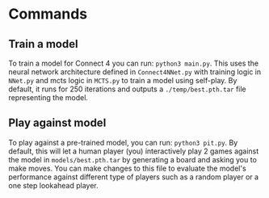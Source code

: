 # Commands

## Train a model

To train a model for Connect 4 you can run: `python3 main.py`. This uses the neural network architecture defined in `Connect4NNet.py` with training logic in `NNet.py` and mcts logic in `MCTS.py` to train a model using self-play. By default, it runs for 250 iterations and outputs a `./temp/best.pth.tar` file representing the model.

## Play against model

To play against a pre-trained model, you can run: `python3 pit.py`. By default, this will let a human player (you) interactively play 2 games against the model in `models/best.pth.tar` by generating a board and asking you to make moves. You can make changes to this file to evaluate the model's performance against different type of players such as a random player or a one step lookahead player.
